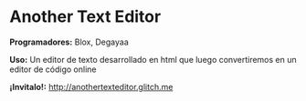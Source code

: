 # Another Text Editor

**Programadores:** Blox, Degayaa

**Uso:** Un editor de texto desarrollado en html que luego convertiremos en un editor de código online

**¡Invitalo!:** http://anothertexteditor.glitch.me